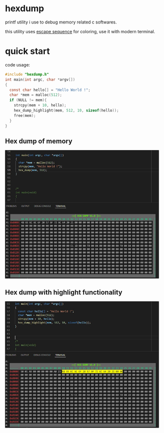 
# hexdump
printf utility i use to debug memory related c softwares.

this utility uses [escape sequence](https://en.wikipedia.org/wiki/ANSI_escape_code#Colors) for coloring, use it with modern terminal.

# quick start
code usage:
```c
#include "hexdump.h"
int main(int argc, char *argv[])
{
  const char hello[] = "Hello World !";
  char *mem = malloc(512);
  if (NULL != mem){
    strcpy(mem + 10, hello);
    hex_dump_highlight(mem, 512, 10, sizeof(hello));
    free(mem);
  }
}
```


## Hex dump of memory
![Image](pic/hexdump.jpg "hd")

## Hex dump with highlight functionality
![Image](pic/hexdump_highlight.jpg "hd_highlight")
